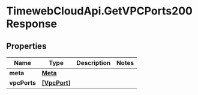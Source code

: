 # TimewebCloudApi.GetVPCPorts200Response

## Properties

Name | Type | Description | Notes
------------ | ------------- | ------------- | -------------
**meta** | [**Meta**](Meta.md) |  | 
**vpcPorts** | [**[VpcPort]**](VpcPort.md) |  | 


